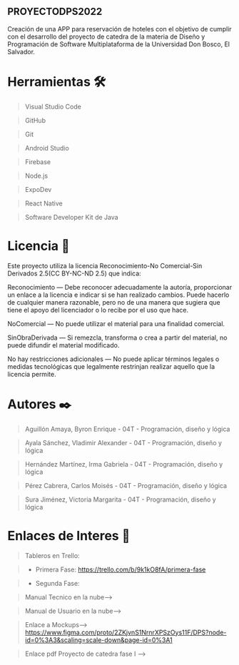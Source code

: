## PROYECTODPS2022
Creación de una APP para reservación de hoteles con el objetivo de cumplir con el desarrollo del proyecto de catedra de la materia de Diseño y Programación de Software Multiplataforma de la Universidad Don Bosco, El Salvador. 

# Herramientas 🛠️
>Visual Studio Code

>GitHub

>Git

>Android Studio

>Firebase

>Node.js

>ExpoDev

>React Native

>Software Developer Kit de Java

# Licencia 📄
Este proyecto utiliza la licencia Reconocimiento-No Comercial-Sin Derivados 2.5(CC BY-NC-ND 2.5) que indica:

Reconocimiento — Debe reconocer adecuadamente la autoría, proporcionar un enlace a la licencia e indicar si se han realizado cambios. Puede hacerlo de cualquier manera razonable, pero no de una manera que sugiera que tiene el apoyo del licenciador o lo recibe por el uso que hace.

NoComercial — No puede utilizar el material para una finalidad comercial.

SinObraDerivada — Si remezcla, transforma o crea a partir del material, no puede difundir el material modificado.

No hay restricciones adicionales — No puede aplicar términos legales o medidas tecnológicas que legalmente restrinjan realizar aquello que la licencia permite.

# Autores ✒️
>Aguillón Amaya, Byron Enrique     -  04T  -  Programación, diseño y lógica

>Ayala Sánchez, Vladimir Alexander -  04T  -  Programación, diseño y lógica

>Hernández Martínez, Irma Gabriela -  04T  -  Programación, diseño y lógica

>Pérez Cabrera, Carlos Moisés      -  04T  -  Programación, diseño y lógica

>Sura Jiménez, Victoria Margarita  -  04T  -  Programación, diseño y lógica


# Enlaces de Interes 👀
>Tableros en Trello:

> * Primera Fase: https://trello.com/b/9k1kO8fA/primera-fase

> * Segunda Fase:

>Manual Tecnico en la nube-->

>Manual de Usuario en la nube-->

>Enlace a Mockups--> https://www.figma.com/proto/2ZKjvnS1NrnrXPSzOys11F/DPS?node-id=0%3A3&scaling=scale-down&page-id=0%3A1

>Enlace pdf Proyecto de catedra fase I -->
